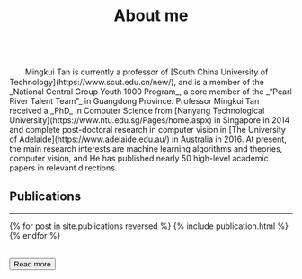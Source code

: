 ﻿---
permalink: /
title: "About me"
excerpt: "About me"
author_profile: true
redirect_from: 
  - /about/
  - /about.html
---

<br />
　　Mingkui Tan is currently a professor of [South China University of Technology](https://www.scut.edu.cn/new/), and is a member of the _National Central Group Youth 1000 Program_, a core member of the _“Pearl River Talent Team”_ in Guangdong Province. Professor Mingkui Tan received a _PhD_ in Computer Science from [Nanyang Technological University](https://www.ntu.edu.sg/Pages/home.aspx) in Singapore in 2014 and complete post-doctoral research in computer vision in [The University of Adelaide](https://www.adelaide.edu.au/) in Australia in 2016. At present, the main research interests are machine learning algorithms and theories, computer vision, and He has published nearly 50 high-level academic papers in relevant directions.

Publications
----------
*******
<table>
{% for post in site.publications reversed %}
  <tr>{% include publication.html %}</tr>
{% endfor %}
</table>

<a href="/publications/">
    <button>Read more</button>
</a>